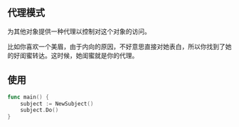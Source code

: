 ## 代理模式
为其他对象提供一种代理以控制对这个对象的访问。

比如你喜欢一个美眉，由于内向的原因，不好意思直接对她表白，所以你找到了她的好闺蜜转达。这时候，她闺蜜就是你的代理。

## 使用
```go
func main() {
    subject := NewSubject()
    subject.Do()
}
```